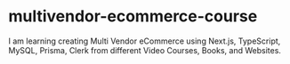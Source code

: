 # multivendor-ecommerce-course
I am learning creating Multi Vendor eCommerce using Next.js, TypeScript, MySQL, Prisma, Clerk from different Video Courses, Books, and Websites.
